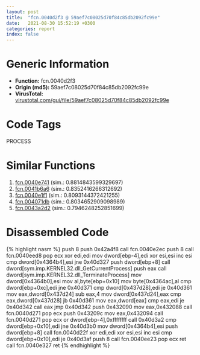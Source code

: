 ```yaml
---
layout: post
title:  "fcn.0040d2f3 @ 59aef7c08025d70f84c85db2092fc99e"
date:   2021-08-30 15:52:19 +0300
categories: report
index: false
---
```


# Generic Information
- **Function:** fcn.0040d2f3
- **Origin (md5):** 59aef7c08025d70f84c85db2092fc99e
- **VirusTotal:** [virustotal.com/gui/file/59aef7c08025d70f84c85db2092fc99e][virustotal_ref]

# Code Tags
<span class="tag" id="PROCESS">PROCESS</span>


# Similar Functions

1. [fcn.0040e741][similar_1_ref] (sim.: 0.8814843599329697)
2. [fcn.0041b6a6][similar_2_ref] (sim.: 0.8352416266312692)
3. [fcn.0040e1f1][similar_3_ref] (sim.: 0.8093144372421255)
4. [fcn.004071db][similar_4_ref] (sim.: 0.8034652909098989)
5. [fcn.0043a2d2][similar_5_ref] (sim.: 0.7946248252851699)


# Disassembled Code

{% highlight nasm %}
push 8
push 0x42a4f8
call fcn.0040e2ec
push 8
call fcn.0040eed8
pop ecx
xor edi,edi
mov dword[ebp-4],edi
xor esi,esi
inc esi
cmp dword[0x4364b4],esi
jne 0x40d327
push dword[ebp+8]
call dword[sym.imp.KERNEL32.dll_GetCurrentProcess]
push eax
call dword[sym.imp.KERNEL32.dll_TerminateProcess]
mov dword[0x4364b0],esi
mov al,byte[ebp+0x10]
mov byte[0x4364ac],al
cmp dword[ebp+0xc],edi
jne 0x40d371
cmp dword[0x437d28],edi
je 0x40d361
mov eax,dword[0x437d24]
sub eax,4
mov dword[0x437d24],eax
cmp eax,dword[0x437d28]
jb 0x40d361
mov eax,dword[eax]
cmp eax,edi
je 0x40d342
call eax
jmp 0x40d342
push 0x432090
mov eax,0x432088
call fcn.0040d271
pop ecx
push 0x43209c
mov eax,0x432094
call fcn.0040d271
pop ecx
or dword[ebp-4],0xffffffff
call 0x40d3a2
cmp dword[ebp+0x10],edi
jne 0x40d3b0
mov dword[0x4364b4],esi
push dword[ebp+8]
call fcn.0040d22f
xor edi,edi
xor esi,esi
inc esi
cmp dword[ebp+0x10],edi
je 0x40d3af
push 8
call fcn.0040ee23
pop ecx
ret 
call fcn.0040e327
ret 
{% endhighlight %}


[similar_1_ref]: /report/fcn.0040e741@fac4f0be03ac37bd8be7ef737cdcee10
[similar_2_ref]: /report/fcn.0041b6a6@1123b7aa5760238fe93045e585b8234c
[similar_3_ref]: /report/fcn.0040e1f1@d9409903542212823b7b4709144a636b
[similar_4_ref]: /report/fcn.004071db@eb7f7fa38880dd66bab8caf5987e5b1a
[similar_5_ref]: /report/fcn.0043a2d2@ff219f45286905b4a87327ca719363be
[virustotal_ref]: https://www.virustotal.com/gui/file/59aef7c08025d70f84c85db2092fc99e